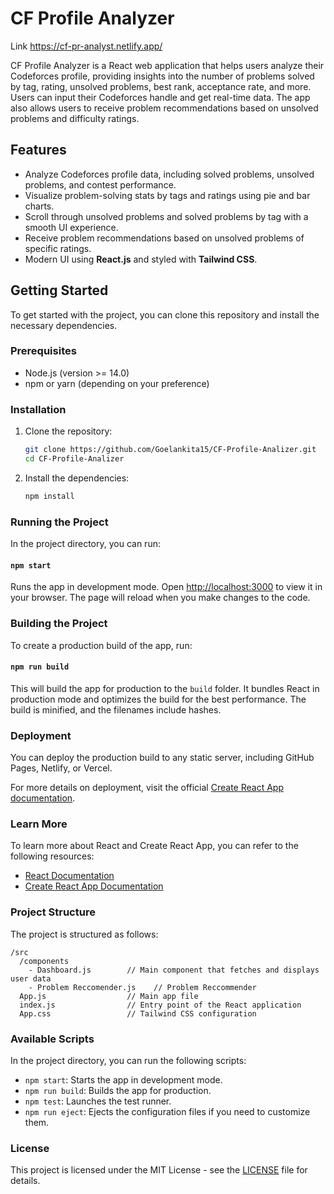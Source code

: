 # CF Profile Analyzer
Link        https://cf-pr-analyst.netlify.app/

CF Profile Analyzer is a React web application that helps users analyze their Codeforces profile, providing insights into the number of problems solved by tag, rating, unsolved problems, best rank, acceptance rate, and more. Users can input their Codeforces handle and get real-time data. The app also allows users to receive problem recommendations based on unsolved problems and difficulty ratings.

## Features

- Analyze Codeforces profile data, including solved problems, unsolved problems, and contest performance.
- Visualize problem-solving stats by tags and ratings using pie and bar charts.
- Scroll through unsolved problems and solved problems by tag with a smooth UI experience.
- Receive problem recommendations based on unsolved problems of specific ratings.
- Modern UI using **React.js** and styled with **Tailwind CSS**.

## Getting Started

To get started with the project, you can clone this repository and install the necessary dependencies.

### Prerequisites

- Node.js (version >= 14.0)
- npm or yarn (depending on your preference)

### Installation

1. Clone the repository:

   ```bash
   git clone https://github.com/Goelankita15/CF-Profile-Analizer.git
   cd CF-Profile-Analizer
   ```

2. Install the dependencies:

   ```bash
   npm install
   ```

### Running the Project

In the project directory, you can run:

#### `npm start`

Runs the app in development mode. Open [http://localhost:3000](http://localhost:3000) to view it in your browser. The page will reload when you make changes to the code.

### Building the Project

To create a production build of the app, run:

#### `npm run build`

This will build the app for production to the `build` folder. It bundles React in production mode and optimizes the build for the best performance. The build is minified, and the filenames include hashes.

### Deployment

You can deploy the production build to any static server, including GitHub Pages, Netlify, or Vercel.

For more details on deployment, visit the official [Create React App documentation](https://create-react-app.dev/docs/deployment).

### Learn More

To learn more about React and Create React App, you can refer to the following resources:

- [React Documentation](https://reactjs.org/)
- [Create React App Documentation](https://create-react-app.dev/docs/getting-started)

### Project Structure

The project is structured as follows:

```
/src
  /components
    - Dashboard.js        // Main component that fetches and displays user data
    - Problem Reccomender.js    // Problem Reccommender
  App.js                  // Main app file
  index.js                // Entry point of the React application
  App.css                 // Tailwind CSS configuration
```

### Available Scripts

In the project directory, you can run the following scripts:

- `npm start`: Starts the app in development mode.
- `npm run build`: Builds the app for production.
- `npm test`: Launches the test runner.
- `npm run eject`: Ejects the configuration files if you need to customize them.

### License

This project is licensed under the MIT License - see the [LICENSE](LICENSE) file for details.
